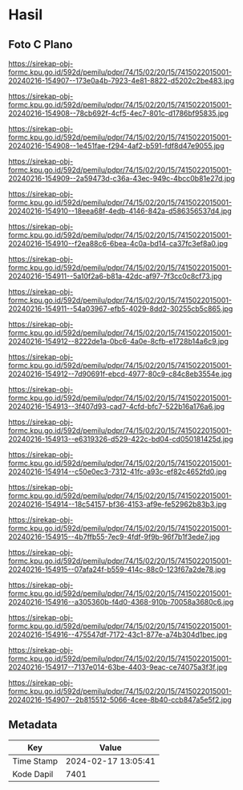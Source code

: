 # Hasil

## Foto C Plano

https://sirekap-obj-formc.kpu.go.id/592d/pemilu/pdpr/74/15/02/20/15/7415022015001-20240216-154907--173e0a4b-7923-4e81-8822-d5202c2be483.jpg

https://sirekap-obj-formc.kpu.go.id/592d/pemilu/pdpr/74/15/02/20/15/7415022015001-20240216-154908--78cb692f-4cf5-4ec7-801c-d1786bf95835.jpg

https://sirekap-obj-formc.kpu.go.id/592d/pemilu/pdpr/74/15/02/20/15/7415022015001-20240216-154908--1e451fae-f294-4af2-b591-fdf8d47e9055.jpg

https://sirekap-obj-formc.kpu.go.id/592d/pemilu/pdpr/74/15/02/20/15/7415022015001-20240216-154909--2a59473d-c36a-43ec-949c-4bcc0b81e27d.jpg

https://sirekap-obj-formc.kpu.go.id/592d/pemilu/pdpr/74/15/02/20/15/7415022015001-20240216-154910--18eea68f-4edb-4146-842a-d586356537d4.jpg

https://sirekap-obj-formc.kpu.go.id/592d/pemilu/pdpr/74/15/02/20/15/7415022015001-20240216-154910--f2ea88c6-6bea-4c0a-bd14-ca37fc3ef8a0.jpg

https://sirekap-obj-formc.kpu.go.id/592d/pemilu/pdpr/74/15/02/20/15/7415022015001-20240216-154911--5a10f2a6-b81a-42dc-af97-7f3cc0c8cf73.jpg

https://sirekap-obj-formc.kpu.go.id/592d/pemilu/pdpr/74/15/02/20/15/7415022015001-20240216-154911--54a03967-efb5-4029-8dd2-30255cb5c865.jpg

https://sirekap-obj-formc.kpu.go.id/592d/pemilu/pdpr/74/15/02/20/15/7415022015001-20240216-154912--8222de1a-0bc6-4a0e-8cfb-e1728b14a6c9.jpg

https://sirekap-obj-formc.kpu.go.id/592d/pemilu/pdpr/74/15/02/20/15/7415022015001-20240216-154912--7d90691f-ebcd-4977-80c9-c84c8eb3554e.jpg

https://sirekap-obj-formc.kpu.go.id/592d/pemilu/pdpr/74/15/02/20/15/7415022015001-20240216-154913--3f407d93-cad7-4cfd-bfc7-522b16a176a6.jpg

https://sirekap-obj-formc.kpu.go.id/592d/pemilu/pdpr/74/15/02/20/15/7415022015001-20240216-154913--e6319326-d529-422c-bd04-cd050181425d.jpg

https://sirekap-obj-formc.kpu.go.id/592d/pemilu/pdpr/74/15/02/20/15/7415022015001-20240216-154914--c50e0ec3-7312-41fc-a93c-ef82c4652fd0.jpg

https://sirekap-obj-formc.kpu.go.id/592d/pemilu/pdpr/74/15/02/20/15/7415022015001-20240216-154914--18c54157-bf36-4153-af9e-fe52962b83b3.jpg

https://sirekap-obj-formc.kpu.go.id/592d/pemilu/pdpr/74/15/02/20/15/7415022015001-20240216-154915--4b7ffb55-7ec9-4fdf-9f9b-96f7b1f3ede7.jpg

https://sirekap-obj-formc.kpu.go.id/592d/pemilu/pdpr/74/15/02/20/15/7415022015001-20240216-154915--07afa24f-b559-414c-88c0-123f67a2de78.jpg

https://sirekap-obj-formc.kpu.go.id/592d/pemilu/pdpr/74/15/02/20/15/7415022015001-20240216-154916--a305360b-f4d0-4368-910b-70058a3680c6.jpg

https://sirekap-obj-formc.kpu.go.id/592d/pemilu/pdpr/74/15/02/20/15/7415022015001-20240216-154916--475547df-7172-43c1-877e-a74b304d1bec.jpg

https://sirekap-obj-formc.kpu.go.id/592d/pemilu/pdpr/74/15/02/20/15/7415022015001-20240216-154917--7137e014-63be-4403-9eac-ce74075a3f3f.jpg

https://sirekap-obj-formc.kpu.go.id/592d/pemilu/pdpr/74/15/02/20/15/7415022015001-20240216-154907--2b815512-5066-4cee-8b40-ccb847a5e5f2.jpg


## Metadata

| Key        | Value               |
| ---------- | ------------------- |
| Time Stamp | 2024-02-17 13:05:41 |
| Kode Dapil | 7401                |



